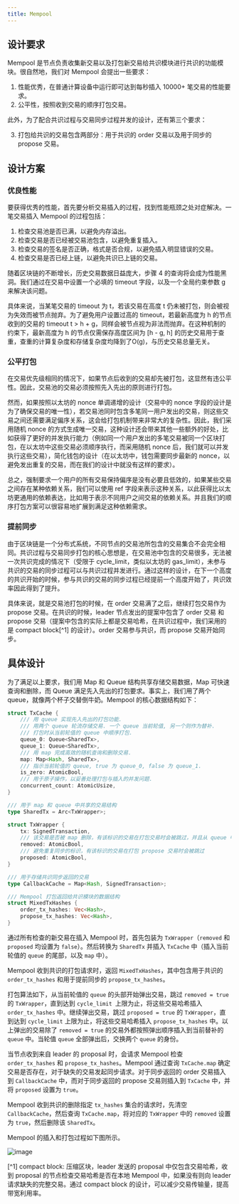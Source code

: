 ```yaml
---
title: Mempool
---
```


## 设计要求

Mempool 是节点负责收集新交易以及打包新交易给共识模块进行共识的功能模块。很自然地，我们对 Mempool 会提出一些要求：

1. 性能优秀，在普通计算设备中运行即可达到每秒插入 10000+ 笔交易的性能要求。
2. 公平性，按照收到交易的顺序打包交易。

此外，为了配合共识过程与交易同步过程并发的设计，还有第三个要求：

3. 打包给共识的交易包含两部分：用于共识的 order 交易以及用于同步的 propose 交易。

## 设计方案

### 优良性能

要获得优秀的性能，首先要分析交易插入的过程，找到性能瓶颈之处对症解决。一笔交易插入 Mempool 的过程包括：

1. 检查交易池是否已满，以避免内存溢出。
2. 检查交易是否已经被交易池包含，以避免重复插入。
3. 检查交易的签名是否正确，格式是否合规，以避免插入明显错误的交易。
4. 检查交易是否已经上链，以避免共识已上链的交易。

随着区块链的不断增长，历史交易数据日益庞大，步骤 4 的查询将会成为性能黑洞。我们通过在交易中设置一个必填的 timeout 字段，以及一个全局约束参数 g 来解决该问题。

具体来说，当某笔交易的 timeout 为 t，若该交易在高度 t 仍未被打包，则会被视为失效而被节点抛弃。为了避免用户设置过高的 timeout，若最新高度为 h 的节点收到的交易的 timeout t > h + g，同样会被节点视为非法而抛弃。在这种机制的约束下，最新高度为 h 的节点仅需保存高度区间为 [h - g, h] 的历史交易用于查重，查重的计算复杂度和存储复杂度均降到了O(g)，与历史交易总量无关。

### 公平打包

在交易优先级相同的情况下，如果节点后收到的交易却先被打包，这显然有违公平性。因此，交易池的交易必须按照先入先出的原则进行打包。

然而，如果按照以太坊的 nonce 单调递增的设计（交易中的 nonce 字段的设计是为了确保交易的唯一性），若交易池同时包含多笔同一用户发出的交易，则这些交易之间还需要满足偏序关系，这会给打包机制带来非常大的复杂性。因此，我们采用随机 nonce 的方式生成唯一交易，这种设计还会带来其他一些额外的好处，比如获得了更好的并发执行能力（例如同一个用户发出的多笔交易被同一个区块打包，在以太坊中这些交易必须顺序执行，而采用随机 nonce 后，我们就可以并发执行这些交易），简化钱包的设计（在以太坊中，钱包需要同步最新的 nonce，以避免发出重复的交易，而在我们的设计中就没有这样的要求）。

总之，强制要求一个用户的所有交易保持偏序是没有必要且低效的，如果某些交易之间存在某种依赖关系，我们可以使用 ref 字段来表示这种关系，以此获得比以太坊更通用的依赖表达，比如用于表示不同用户之间交易的依赖关系。并且我们的顺序打包方案可以很容易地扩展到满足这种依赖需求。

### 提前同步

由于区块链是一个分布式系统，不同节点的交易池所包含的交易集合不会完全相同。共识过程与交易同步打包的核心思想是，在交易池中包含的交易很多，无法被一次共识完成的情况下（受限于 cycle_limit，类似以太坊的 gas_limit），未参与共识的交易的同步过程可以与共识过程并发进行。通过这样的设计，在下一个高度的共识开始的时候，参与共识的交易的同步过程已经提前一个高度开始了，共识效率因此得到了提升。

具体来说，就是交易池打包的时候，在 order 交易满了之后，继续打包交易作为 propose 交易。在共识的时候，leader 节点发出的提案中包含了 order 交易 和 propose 交易（提案中包含的实际上都是交易哈希，在共识过程中，我们采用的是 compact block[^1] 的设计）。order 交易参与共识，而 propose 交易开始同步。

## 具体设计

为了满足以上要求，我们用 Map 和 Queue 结构共享存储交易数据，Map 可快速查询和删除，而 Queue 满足先入先出的打包要求。事实上，我们用了两个 queue，就像两个杯子交替倒牛奶。Mempool 的核心数据结构如下：

```rust
struct TxCache {
    /// 用 queue 实现先入先出的打包功能. 
    /// 用两个 queue 轮流存储交易. 一个 queue 当前轮值, 另一个则作为替补. 
    /// 打包时从当前轮值的 queue 中顺序打包.
    queue_0: Queue<SharedTx>,
    queue_1: Queue<SharedTx>,
    /// 用 map 完成高效的随机查询和删除交易.
    map: Map<Hash, SharedTx>,
    /// 指示当前轮值的 queue, true 为 queue_0, false 为 queue_1.
    is_zero: AtomicBool,
    /// 用于原子操作，以妥善处理打包与插入的并发问题. 
    concurrent_count: AtomicUsize,
}

/// 用于 map 和 queue 中共享的交易结构
type SharedTx = Arc<TxWrapper>;

struct TxWrapper {
    tx: SignedTransaction,
    /// 该交易是否被 map 删除，有该标识的交易在打包交易时会被跳过，并且从 queue 中删除
    removed: AtomicBool,
    /// 避免重复同步的标识，有该标识的交易在打包 propose 交易时会被跳过
    proposed: AtomicBool,
}

/// 用于存储共识同步返回的交易
type CallbackCache = Map<Hash, SignedTransaction>;

/// Mempool 打包返回给共识模块的数据结构
struct MixedTxHashes {
    order_tx_hashes: Vec<Hash>,
    propose_tx_hashes: Vec<Hash>,
}
``` 

通过所有检查的新交易在插入 Mempool 时，首先包装为 `TxWrapper`（`removed` 和 `proposed` 均设置为 `false`）。然后转换为 `SharedTx` 并插入 `TxCache` 中（插入当前轮值的 `queue` 的尾部，以及 `map` 中）。 

Mempool 收到共识的打包请求时，返回 `MixedTxHashes`，其中包含用于共识的 `order_tx_hashes` 和用于提前同步的 `propose_tx_hashes`。

打包算法如下，从当前轮值的 `queue` 的头部开始弹出交易，跳过 `removed = true` 的 `TxWrapper`，直到达到 `cycle_limit `上限为止，将这些交易哈希插入 `order_tx_hashes` 中。继续弹出交易，跳过 `proposed = true` 的 `TxWrapper`，直到达到 `cycle_limit` 上限为止，将这些交易哈希插入 `propose_tx_hashes` 中。以上弹出的交易除了 `removed = true` 的交易外都按照弹出顺序插入到当前替补的 `queue` 中。当轮值 `queue` 全部弹出后，交换两个 `queue` 的身份。

当节点收到来自 leader 的 proposal 时，会请求 Mempool 检查 `order_tx_hashes` 和 `propose_tx_hashes`。Mempool 通过查询 `TxCache.map` 确定交易是否存在，对于缺失的交易发起同步请求。对于同步返回的 order 交易插入到 `CallbackCache` 中，而对于同步返回的 propose 交易则插入到 `TxCache`  中，并将 `proposed` 设置为 `true`。

Mempool 收到共识的删除指定 `tx_hashes` 集合的请求时，先清空 `CallbackCache`，然后查询 `TxCache.map`，将对应的 `TxWrapper` 中的 `removed` 设置为 `true`，然后删除该 `SharedTx`。

Mempool 的插入和打包过程如下图所示。

![image](../../../../../static/docs-img/mempool_process.png)

[^1] compact block: 压缩区块，leader 发送的 proposal 中仅包含交易哈希，收到 proposal 的节点检查交易哈希是否在本地 Mempool 中，如果没有则向 leader 请求缺失的完整交易。通过 compact block 的设计，可以减少交易传输量，提高带宽利用率。

